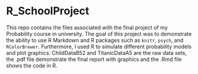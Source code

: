 # R_SchoolProject

This repo contains the files associated with the final project of my Probability course in university. The goal of this project was to demonstrate the ability to use R Markdown and R packages such as `knitr`, `psych`, and `RColorBrewer`. Furthermore, I used R to simulate different probability models and plot graphics.
ChildDataB52 and TitanicDataA5 are the raw data sets, the .pdf file demonstrate the final report with graphics and the .Rmd file shows the code in R.
